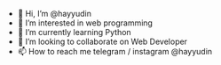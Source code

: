 - 👋 Hi, I’m @hayyudin
- 👀 I’m interested in web programming
- 🌱 I’m currently learning Python
- 💞️ I’m looking to collaborate on Web Developer
- 📫 How to reach me telegram / instagram @hayyudin

<!---
hayyudin/hayyudin is a ✨ special ✨ repository because its `README.md` (this file) appears on your GitHub profile.
You can click the Preview link to take a look at your changes.
--->
